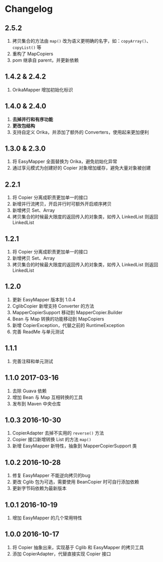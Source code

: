 # Changelog

## 2.5.2
1. 拷贝集合的方法由 `map()` 改为语义更明确的名字，如：`copyArray()`、`copyList()` 等
2. 重构了 MapCopiers
3. pom 继承自 parent，并更新依赖

## 1.4.2 & 2.4.2
1. OrikaMapper 增加初始化标识

## 1.4.0 & 2.4.0
1. **去掉并行和有序功能**
2. **更改包结构**
3. 支持自定义 Orika，并添加了额外的 Converters，使用起来更加便利

## 1.3.0 & 2.3.0
1. 将 EasyMapper 全面替换为 Orika，避免初始化异常
2. 通过享元模式为创建好的 Copier 对象增加缓存，避免大量对象被创建

## 2.2.1
1. 将 Copier 分离成职责更加单一的接口
2. 新增并行流拷贝，开启并行时可额外开启顺序拷贝
3. 新增拷贝 Set、Array
4. 拷贝集合的时候最大限度的返回传入的对象类，如传入 LinkedList 则返回 LinkedList

## 1.2.1
1. 将 Copier 分离成职责更加单一的接口
2. 新增拷贝 Set、Array
3. 拷贝集合的时候最大限度的返回传入的对象类，如传入 LinkedList 则返回 LinkedList

## 1.2.0
1. 更新 EasyMapper 版本到 1.0.4
2. CglibCopier 新增支持 Converter 的方法
3. MapperCopierSupport 移动到 MapperCopier.Builder
4. Bean 与 Map 转换的功能移动到 MapCopiers
5. 新增 CopierException，代替之前的 RuntimeException
6. 完善 ReadMe 与单元测试

## 1.1.1
1. 完善注释和单元测试

## 1.1.0 2017-03-16
1. 去除 Guava 依赖
2. 增加 Bean 与 Map 互相转换的工具
3. 发布到 Maven 中央仓库

## 1.0.3 2016-10-30
1. CopierAdapter 去掉不实用的 `reverse()` 方法
2. Copier 接口新增转换 List 的方法 `map()`
3. 新增 EasyMapper 新特性，抽象到 MapperCopierSupport 类

## 1.0.2 2016-10-28
1. 修复 EasyMapper 不能逆向拷贝的bug
2. 更改 Cglib 包为可选，需要使用 BeanCopier 时可自行添加依赖
3. 更新字节码依赖为最新版本

## 1.0.1 2016-10-19
1. 增加 EasyMapper 的几个常用特性

## 1.0.0 2016-10-17
1. 将 Copier 抽象出来，实现基于 Cglib 和 EasyMapper 的拷贝工具
2. 添加 CopierAdapter，代替直接实现 Copier 接口